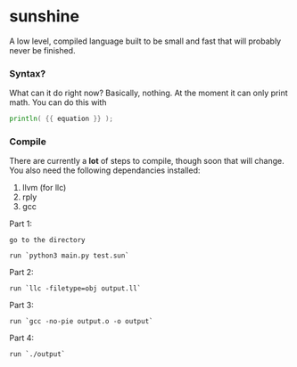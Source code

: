 # sunshine
A low level, compiled language built to be small and fast that will probably never be finished.

### Syntax?
What can it do right now?
Basically, nothing. At the moment it can only print math. You can do this with
```go
println( {{ equation }} );
```

### Compile
There are currently a __lot__ of steps to compile, though soon that will change.
You also need the following dependancies installed:
1. llvm (for llc)
2. rply
3. gcc

Part 1:

    go to the directory
    
    run `python3 main.py test.sun`
    
Part 2:

    run `llc -filetype=obj output.ll`
    
Part 3:

    run `gcc -no-pie output.o -o output`
    
Part 4:

    run `./output`
